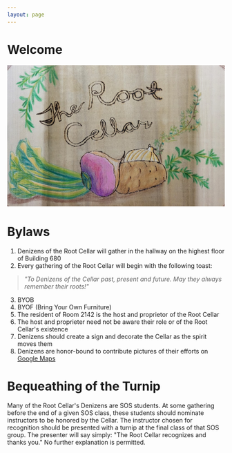 ```yaml
---
layout: page
---
```


# Welcome

![Welcome to the Root Cellar](images/The_Root_Cellar.png)

# Bylaws

1. Denizens of the Root Cellar will gather in the hallway on the highest floor of Building 680
2. Every gathering of the Root Cellar will begin with the following toast:
> *"To Denizens of the Cellar past, present and future. May they always remember their roots!"*

3. BYOB
4. BYOF (Bring Your Own Furniture)
5. The resident of Room 2142 is the host and proprietor of the Root Cellar
6. The host and proprieter need not be aware their role or of the Root Cellar's existence
7. Denizens should create a sign and decorate the Cellar as the spirit moves them
8. Denizens are honor-bound to contribute pictures of their efforts on <a href="https://goo.gl/maps/diqp7D8vkK1mAk146">Google Maps</a>

# Bequeathing of the Turnip

Many of the Root Cellar's Denizens are SOS students. At some gathering before the end of a given SOS class, these students should nominate instructors to be honored by the Cellar. The instructor chosen for recognition should be presented with a turnip at the final class of that SOS group. The presenter will say simply: "The Root Cellar recognizes and thanks you." No further explanation is permitted.
